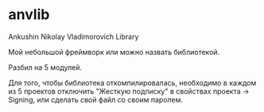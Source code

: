 # anvlib
Ankushin Nikolay Vladimorovich Library

Мой небольшой фреймворк или можно назвать библиотекой.

Разбил на 5 модулей.

Для того, чтобы библиотека откомпилировалась, необходимо в каждом из 5 проектов отключить "Жесткую подписку" в свойствах проекта -> Signing, или сделать свой файл со своим паролем.
